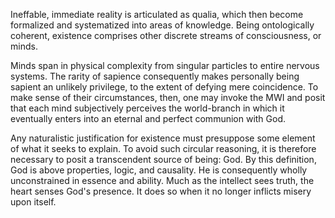 Ineffable, immediate reality is articulated as qualia, which then become formalized and systematized into areas of knowledge. Being ontologically coherent, existence comprises other discrete streams of consciousness, or minds.

Minds span in physical complexity from singular particles to entire nervous systems. The rarity of sapience consequently makes personally being sapient an unlikely privilege, to the extent of defying mere coincidence. To make sense of their circumstances, then, one may invoke the MWI and posit that each mind subjectively perceives the world-branch in which it eventually enters into an eternal and perfect communion with God.

Any naturalistic justification for existence must presuppose some element of what it seeks to explain. To avoid such circular reasoning, it is therefore necessary to posit a transcendent source of being: God. By this definition, God is above properties, logic, and causality. He is consequently wholly unconstrained in essence and ability. Much as the intellect sees truth, the heart senses God's presence. It does so when it no longer inflicts misery upon itself.

